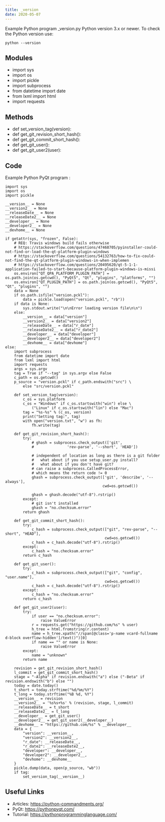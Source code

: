 ```yaml
---
title: _version
date: 2020-05-07
---
```

Example Python program _version.py
Python version 3.x or newer.
To check the Python version use:

    python --version

## Modules

* import sys
* import os
* import pickle
* import subprocess
* from datetime import date
* from lxml import html
* import requests

## Methods

* def set_version_tag(version):
* def get_git_revision_short_hash():
* def get_git_commit_short_hash():
* def get_git_user():
* def get_git_user2(user):

## Code

Example Python PyQt program :

    import sys
    import os
    import pickle
    
    __version__ = None
    __version2__ = None
    __releaseDate__ = None
    __releaseDate2__ = None
    __developer__ = None
    __developer2__ = None
    __devhome__ = None
    
    if getattr(sys, "frozen", False):
        # REQ: Travis windows build fails otherwise
        # https://stackoverflow.com/questions/47468705/pyinstaller-could-not-find-or-load-the-qt-platform-plugin-windows
        # https://stackoverflow.com/questions/54132763/how-to-fix-could-not-find-the-qt-platform-plugin-windows-in-when-implemen
        # https://stackoverflow.com/questions/20495620/qt-5-1-1-application-failed-to-start-because-platform-plugin-windows-is-missi
        os.environ["QT_QPA_PLATFORM_PLUGIN_PATH"] = os.path.join(os.getcwd(), "PyQt5", "Qt", "plugins", "platforms", "")
        os.environ["QT_PLUGIN_PATH"] = os.path.join(os.getcwd(), "PyQt5", "Qt", "plugins", "")
        data = None
        if os.path.isfile("version.pckl"):
            data = pickle.load(open("version.pckl", "rb"))
        if data is None:
            sys.stdout.write("\n\nError loading version file\n\n")
        else:
            __version__ = data["version"]
            __version2__ = data["version2"]
            __releaseDate__ = data["r_date"]
            __releaseDate2__ = data["r_date2"]
            __developer__ = data["developer"]
            __developer2__ = data["developer2"]
            __devhome__ = data["devhome"]
    else:
        import subprocess
        from datetime import date
        from lxml import html
        import requests
        args = sys.argv
        tag = True if "--tag" in sys.argv else False
        c_path = os.getcwd()
        p_source = "version.pckl" if c_path.endswith("src") \
            else "src/version.pckl"
    
        def set_version_tag(version):
            c_os = sys.platform
            c_os = "Windows" if c_os.startswith("win") else \
                ("Linux" if c_os.startswith("lin") else "Mac")
            tag = "%s-%s" % (c_os, version)
            print("Setting tag:", tag)
            with open("version.txt", "w") as fh:
                fh.write(tag)
    
        def get_git_revision_short_hash():
            try:
                # ghash = subprocess.check_output(['git',
                #               'rev-parse', '--short', 'HEAD'])
    
                # independent of location as long as there is a git folder
                #   what about if you use setup_user.py install?
                #   what about if you don't have git?
                # can raise a subprocess.CalledProcessError,
                # which means the return code != 0
                ghash = subprocess.check_output(['git', 'describe', '--always'],
                                                cwd=os.getcwd())
    
                ghash = ghash.decode("utf-8").rstrip()
            except:
                # git isn't installed
                ghash = "no.checksum.error"
            return ghash
    
        def get_git_commit_short_hash():
            try:
                c_hash = subprocess.check_output(["git", "rev-parse", "--short", "HEAD"],
                                                 cwd=os.getcwd())
                c_hash = c_hash.decode("utf-8").rstrip()
            except:
                c_hash = "no.checksum.error"
            return c_hash
    
        def get_git_user():
            try:
                c_hash = subprocess.check_output(["git", "config", "user.name"],
                                                 cwd=os.getcwd())
                c_hash = c_hash.decode("utf-8").rstrip()
            except:
                c_hash = "no.checksum.error"
            return c_hash
    
        def get_git_user2(user):
            try:
                if user == "no.checksum.error":
                    raise ValueError
                r = requests.get("https://github.com/%s" % user)
                h_tree = html.fromstring(r.content)
                name = h_tree.xpath("//span[@class='p-name vcard-fullname d-block overflow-hidden']/text()")[0]
                if name == "" or name is None:
                    raise ValueError
            except:
                name = "unknown"
            return name
    
        revision = get_git_revision_short_hash()
        l_commit = get_git_commit_short_hash()
        stage = "-Alpha" if revision.endswith("a") else ("-Beta" if revision.endswith("b") else "")
        today = date.today()
        t_short = today.strftime("%d/%m/%Y")
        t_long = today.strftime("%B %d, %Y")
        __version__ = revision
        __version2__ = '%s%s+%s' % (revision, stage, l_commit)
        __releaseDate__ = t_short
        __releaseDate2__ = t_long
        __developer__ = get_git_user()
        __developer2__ = get_git_user2(__developer__)
        __devhome__ = "https://github.com/%s" % __developer__
        data = {
            "version": __version__,
            "version2": __version2__,
            "r_date": __releaseDate__,
            "r_date2": __releaseDate2__,
            "developer": __developer__,
            "developer2": __developer2__,
            "devhome": __devhome__
        }
        pickle.dump(data, open(p_source, "wb"))
        if tag:
            set_version_tag(__version__)

## Useful Links

- Articles: https://python-commandments.org/
- PyQt: https://pythonpyqt.com/
- Tutorial: https://pythonprogramminglanguage.com/
